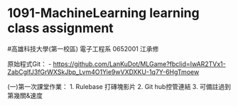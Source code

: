 # 1091-MachineLearning learning class assignment
#高雄科技大學(第一校區) 電子工程系 0652001 江承修

原始程式Git：
    - https://github.com/LanKuDot/MLGame?fbclid=IwAR2TVx1-ZabCglfJ3fGrWXSkJbp_Lvm4O1Yie9wVXDXKU-1q7Y-6HgTmoew


(一)第一次課堂作業：
    1. Rulebase 打磚塊影片
    2. Git hub控管連結
    3. 可備註過到第幾關&速度
